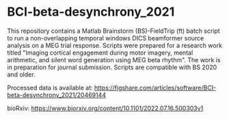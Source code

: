 # BCI-beta-desynchrony_2021
This repository contains a Matlab Brainstorm (BS)-FieldTrip (ft) batch script to run a non-overlapping temporal windows DICS beamformer source analysis on a MEG trial response. Scripts were prepared for a research work titled "Imaging cortical engagement during motor imagery, mental arithmetic, and silent word generation using MEG beta rhythm". The work is in preparation for journal submission. Scripts are compatible with BS 2020 and older.

Processed data is available at: https://figshare.com/articles/software/BCI-beta-desynchrony_2021/20469144

bioRxiv: https://www.biorxiv.org/content/10.1101/2022.07.16.500303v1
